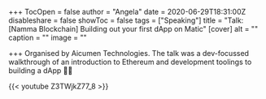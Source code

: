 +++
TocOpen = false
author = "Angela"
date = 2020-06-29T18:31:00Z
disableshare = false
showToc = false
tags = ["Speaking"]
title = "Talk: [Namma Blockchain] Building out your first dApp on Matic"
[cover]
alt = ""
caption = ""
image = ""

+++
Organised by Aicumen Technologies. The talk was a dev-focussed walkthrough of an introduction to Ethereum and development toolings to building a dApp 👼🏼

{{< youtube Z3TWjkZ77_8 >}}